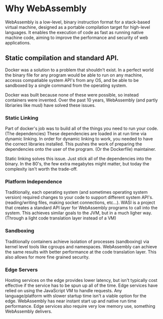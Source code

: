 # Why WebAssembly

WebAssembly is a low-level, binary instruction format for a stack-based virtual machine, designed as a portable compilation target for high-level languages. It enables the execution of code as fast as running native machine code, aiming to improve the performance and security of web applications.

## Static compilation and standard API.

Docker was a solution to a problem that shouldn't exist. In a perfect world the binary file for any program would be able to run on any machine, accesss compatiable system API's from any OS, and be able to be sandboxed by a single command from the operating system.

Docker was built because none of these were possible, so instead containers were invented. Over the past 10 years, WebAssembly (and partly libriaries like musl) have solved these issues.


### Static Linking

Part of docker's job was to build all of the things you need to run your code. (The dependencies) These dependencies are loaded in at run time via dynamic linking. In order for dynamic linking to work, you needed to have the correct libraries installed. This pushes the work of preparing the dependencies onto the user of the program. (Or the Dockerfile) maintainer.

Static linking solves this issue. Just stick all of the dependencies into the binary. In the 80's, the few extra megabytes might matter, but today the complexity isn't worth the trade-off.

### Platform Independence

Traditionally, each operating system (and sometimes operating system version) required changes to your code to support different system API's. (reading/writing files, making socket connections, etc...). WASI is a project that creates a standard API layer for WebAssembly programs to call into the system. This achieves similar goals to the JVM, but in a much ligher way. (Through a light code translation layer instead of a VM)

### Sandboxing

Traditionally containers achieve isolation of processes (sandboxing) via kernel level tools like cgroups and namespaces. WebAssembly can achieve the same results with better performance at the code translation layer. This also allows for more fine grained security.

### Edge Servers

Hosting services on the edge provides lower latency, but isn't typically cost effective if the service has to be spun up all of the time. Edge services have relied on using the JavaScript VM to handle requests. Any language/platform with slower startup time isn't a viable option for the edge. WebAssembly has near instant start up and native run time performance. Edge services also require very low memory use, something WebAssembly delivers.

